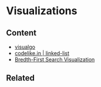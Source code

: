 Visualizations
=================


Content
---------------

* [visualgo](https://visualgo.net/en/list)
* [codelike.in | linked-list](https://www.codelike.in/animation/linked-list)
* [Bredth-First Search Visualization](https://www.cs.usfca.edu/~galles/visualization/BFS.html)

Related
----------------------------

